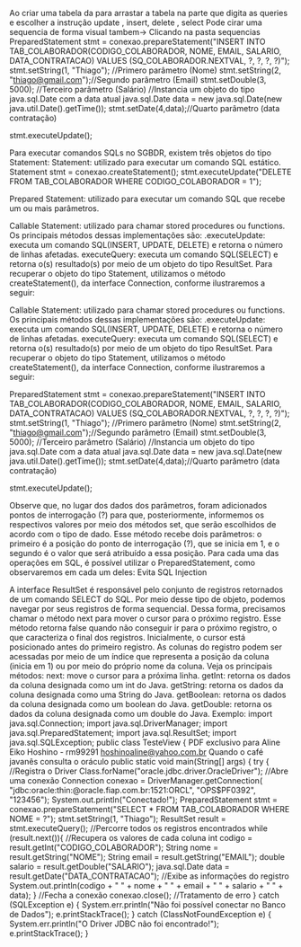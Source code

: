 Ao criar uma tabela da para arrastar a tabela na parte que digita as queries e escolher a instrução update , insert, delete , select 
Pode cirar uma sequencia de forma visual tambem-> Clicando na pasta sequencias
PreparedStatement stmt = conexao.prepareStatement("INSERT INTO TAB_COLABORADOR(CODIGO_COLABORADOR, NOME, EMAIL, SALARIO, DATA_CONTRATACAO) VALUES (SQ_COLABORADOR.NEXTVAL, ?, ?, ?, ?)");
  stmt.setString(1, "Thiago"); //Primero parâmetro (Nome)
  stmt.setString(2, "thiago@gmail.com");//Segundo parâmetro (Email)
  stmt.setDouble(3, 5000); //Terceiro parâmetro (Salário)
  //Instancia um objeto do tipo java.sql.Date com a data atual
  java.sql.Date data = new java.sql.Date(new java.util.Date().getTime());
  stmt.setDate(4,data);//Quarto parâmetro (data contratação)
        
  stmt.executeUpdate();


Para executar comandos SQLs no SGBDR, existem três objetos do tipo
Statement:
Statement: utilizado para executar um comando SQL estático. 
Statement stmt = conexao.createStatement();
stmt.executeUpdate("DELETE FROM TAB_COLABORADOR WHERE
CODIGO_COLABORADOR = 1");

Prepared Statement: utilizado para executar um comando SQL que recebe
um ou mais parâmetros. 

Callable Statement: utilizado para chamar stored procedures ou
functions.
Os principais métodos dessas implementações são:
.executeUpdate: executa um comando SQL(INSERT, UPDATE, DELETE)
e retorna o número de linhas afetadas.
executeQuery: executa um comando SQL(SELECT) e retorna o(s)
resultado(s) por meio de um objeto do tipo ResultSet.
Para recuperar o objeto do tipo Statement, utilizamos o método
createStatement(), da interface Connection, conforme ilustraremos a seguir:

Callable Statement: utilizado para chamar stored procedures ou
functions.
Os principais métodos dessas implementações são:
.executeUpdate: executa um comando SQL(INSERT, UPDATE, DELETE)
e retorna o número de linhas afetadas.
executeQuery: executa um comando SQL(SELECT) e retorna o(s)
resultado(s) por meio de um objeto do tipo ResultSet.
Para recuperar o objeto do tipo Statement, utilizamos o método
createStatement(), da interface Connection, conforme ilustraremos a seguir:

PreparedStatement stmt = conexao.prepareStatement("INSERT INTO TAB_COLABORADOR(CODIGO_COLABORADOR, NOME, EMAIL, SALARIO, DATA_CONTRATACAO) VALUES (SQ_COLABORADOR.NEXTVAL, ?, ?, ?, ?)");
  stmt.setString(1, "Thiago"); //Primero parâmetro (Nome)
  stmt.setString(2, "thiago@gmail.com");//Segundo parâmetro (Email)
  stmt.setDouble(3, 5000); //Terceiro parâmetro (Salário)
  //Instancia um objeto do tipo java.sql.Date com a data atual
  java.sql.Date data = new java.sql.Date(new java.util.Date().getTime());
  stmt.setDate(4,data);//Quarto parâmetro (data contratação)
        
  stmt.executeUpdate();


  Observe que, no lugar dos dados dos parâmetros, foram adicionados pontos
de interrogação (?) para que, posteriormente, informemos os respectivos valores por
meio dos métodos set, que serão escolhidos de acordo com o tipo de dado. Esse
método recebe dois parâmetros: o primeiro é a posição do ponto de interrogação (?),
que se inicia em 1, e o segundo é o valor que será atribuído a essa posição. Para cada
uma das operações em SQL, é possível utilizar o PreparedStatement, como
observaremos em cada um deles:
Evita SQL Injection

A interface ResultSet é responsável pelo conjunto de registros retornados de
um comando SELECT do SQL. Por meio desse tipo de objeto, podemos navegar por
seus registros de forma sequencial. Dessa forma, precisamos chamar o método next
para mover o cursor para o próximo registro. Esse método retorna false quando não
conseguir ir para o próximo registro, o que caracteriza o final dos registros.
Inicialmente, o cursor está posicionado antes do primeiro registro. As colunas do
registro podem ser acessadas por meio de um índice que representa a posição da
coluna (inicia em 1) ou por meio do próprio nome da coluna. Veja os principais
métodos:
next: move o cursor para a próxima linha.
getInt: retorna os dados da coluna designada como um int do Java.
getString: retorna os dados da coluna designada como uma String do
Java.
getBoolean: retorna os dados da coluna designada como um boolean do
Java.
getDouble: retorna os dados da coluna designada como um double do
Java.
Exemplo:
import java.sql.Connection;
import java.sql.DriverManager;
import java.sql.PreparedStatement;
import java.sql.ResultSet;
import java.sql.SQLException;
public class TesteView {
PDF exclusivo para Aline Eiko Hoshino - rm99291
hoshinoaline@yahoo.com.br
Quando o café javanês consulta o oráculo
public static void main(String[] args) {
try {
//Registra o Driver
Class.forName("oracle.jdbc.driver.OracleDriver");
//Abre uma conexão
Connection conexao = DriverManager.getConnection(
"jdbc:oracle:thin:@oracle.fiap.com.br:1521:ORCL",
"OPS$PF0392", "123456");
System.out.println("Conectado!");
PreparedStatement stmt = conexao.prepareStatement("SELECT *
FROM TAB_COLABORADOR WHERE NOME = ?");
stmt.setString(1, "Thiago");
ResultSet result = stmt.executeQuery();
//Percorre todos os registros encontrados
while (result.next()){
//Recupera os valores de cada coluna
int codigo = result.getInt("CODIGO_COLABORADOR");
String nome = result.getString("NOME");
String email = result.getString("EMAIL");
double salario = result.getDouble("SALARIO");
java.sql.Date data =
result.getDate("DATA_CONTRATACAO");
//Exibe as informações do registro
System.out.println(codigo + " " + nome + " " +
email + " " + salario + " " + data);
}
//Fecha a conexão
conexao.close();
//Tratamento de erro
} catch (SQLException e) {
System.err.println("Não foi possível conectar no
Banco de Dados");
e.printStackTrace();
} catch (ClassNotFoundException e) {
System.err.println("O Driver JDBC não foi
encontrado!");
e.printStackTrace();
}